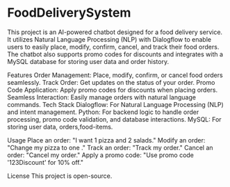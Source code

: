 # FoodDeliverySystem
This project is an AI-powered chatbot designed for a food delivery service. It utilizes Natural Language Processing (NLP) with Dialogflow to enable users to easily place, modify, confirm, cancel, and track their food orders. The chatbot also supports promo codes for discounts and integrates with a MySQL database for storing user data and order history.

Features
Order Management: Place, modify, confirm, or cancel food orders seamlessly.
Track Order: Get updates on the status of your order.
Promo Code Application: Apply promo codes for discounts when placing orders.
Seamless Interaction: Easily manage orders with natural language commands.
Tech Stack
Dialogflow: For Natural Language Processing (NLP) and intent management.
Python: For backend logic to handle order processing, promo code validation, and database interactions.
MySQL: For storing user data, orders,food-items.

Usage
Place an order: "I want 1 pizza and 2 salads."
Modify an order: "Change my pizza to one ."
Track an order: "Track my order."
Cancel an order: "Cancel my order."
Apply a promo code: "Use promo code '123Discount' for 10% off."


License
This project is open-source.
